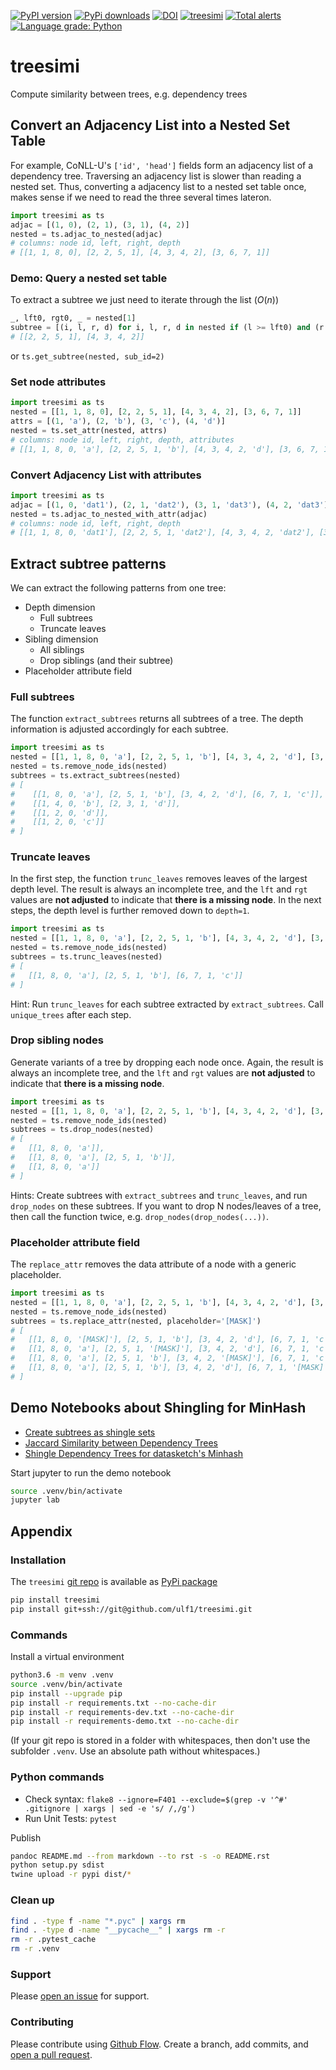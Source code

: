 [![PyPI version](https://badge.fury.io/py/treesimi.svg)](https://badge.fury.io/py/treesimi)
[![PyPi downloads](https://img.shields.io/pypi/dm/treesimi)](https://img.shields.io/pypi/dm/treesimi)
[![DOI](https://zenodo.org/badge/318838452.svg)](https://zenodo.org/badge/latestdoi/318838452)
[![treesimi](https://snyk.io/advisor/python/treesimi/badge.svg)](https://snyk.io/advisor/python/treesimi)
[![Total alerts](https://img.shields.io/lgtm/alerts/g/ulf1/treesimi.svg?logo=lgtm&logoWidth=18)](https://lgtm.com/projects/g/ulf1/treesimi/alerts/)
[![Language grade: Python](https://img.shields.io/lgtm/grade/python/g/ulf1/treesimi.svg?logo=lgtm&logoWidth=18)](https://lgtm.com/projects/g/ulf1/treesimi/context:python)

# treesimi
Compute similarity between trees, e.g. dependency trees


## Convert an Adjacency List into a Nested Set Table
For example, CoNLL-U's `['id', 'head']` fields form an adjacency list of a dependency tree.
Traversing an adjacency list is slower than reading a nested set.
Thus, converting a adjacency list to a nested set table once, makes sense if we need to read the three several times lateron.

```py
import treesimi as ts
adjac = [(1, 0), (2, 1), (3, 1), (4, 2)]
nested = ts.adjac_to_nested(adjac)
# columns: node id, left, right, depth
# [[1, 1, 8, 0], [2, 2, 5, 1], [4, 3, 4, 2], [3, 6, 7, 1]]
```

### Demo: Query a nested set table
To extract a subtree we just need to iterate through the list ($O(n)$)

```py
_, lft0, rgt0, _ = nested[1]
subtree = [(i, l, r, d) for i, l, r, d in nested if (l >= lft0) and (r <= rgt0)]
# [[2, 2, 5, 1], [4, 3, 4, 2]]
```

or `ts.get_subtree(nested, sub_id=2)`

### Set node attributes

```py
import treesimi as ts
nested = [[1, 1, 8, 0], [2, 2, 5, 1], [4, 3, 4, 2], [3, 6, 7, 1]]
attrs = [(1, 'a'), (2, 'b'), (3, 'c'), (4, 'd')]
nested = ts.set_attr(nested, attrs)
# columns: node id, left, right, depth, attributes
# [[1, 1, 8, 0, 'a'], [2, 2, 5, 1, 'b'], [4, 3, 4, 2, 'd'], [3, 6, 7, 1, 'c']]
```

### Convert Adjacency List with attributes

```py
import treesimi as ts
adjac = [(1, 0, 'dat1'), (2, 1, 'dat2'), (3, 1, 'dat3'), (4, 2, 'dat3')]
nested = ts.adjac_to_nested_with_attr(adjac)
# columns: node id, left, right, depth
# [[1, 1, 8, 0, 'dat1'], [2, 2, 5, 1, 'dat2'], [4, 3, 4, 2, 'dat2'], [3, 6, 7, 1, 'dat4']]
```


## Extract subtree patterns
We can extract the following patterns from one tree:

* Depth dimension
    * Full subtrees
    * Truncate leaves
* Sibling dimension
    * All siblings
    * Drop siblings (and their subtree)
* Placeholder attribute field


### Full subtrees
The function `extract_subtrees` returns all subtrees of a tree.
The depth information is adjusted accordingly for each subtree.

```py
import treesimi as ts
nested = [[1, 1, 8, 0, 'a'], [2, 2, 5, 1, 'b'], [4, 3, 4, 2, 'd'], [3, 6, 7, 1, 'c']]
nested = ts.remove_node_ids(nested)
subtrees = ts.extract_subtrees(nested)
# [
#    [[1, 8, 0, 'a'], [2, 5, 1, 'b'], [3, 4, 2, 'd'], [6, 7, 1, 'c']],
#    [[1, 4, 0, 'b'], [2, 3, 1, 'd']],
#    [[1, 2, 0, 'd']],
#    [[1, 2, 0, 'c']]
# ]
```

### Truncate leaves
In the first step, the function `trunc_leaves` removes leaves of the largest depth level.
The result is always an incomplete tree, and the `lft` and `rgt` values are **not adjusted** to indicate that **there is a missing node**.
In the next steps, the depth level is further removed down to `depth=1`.

```py
import treesimi as ts
nested = [[1, 1, 8, 0, 'a'], [2, 2, 5, 1, 'b'], [4, 3, 4, 2, 'd'], [3, 6, 7, 1, 'c']]
nested = ts.remove_node_ids(nested)
subtrees = ts.trunc_leaves(nested)
# [
#   [[1, 8, 0, 'a'], [2, 5, 1, 'b'], [6, 7, 1, 'c']]
# ]
```

Hint: Run `trunc_leaves` for each subtree extracted by `extract_subtrees`. Call `unique_trees` after each step.


### Drop sibling nodes
Generate variants of a tree by dropping each node once.
Again, the result is always an incomplete tree, and the `lft` and `rgt` values are **not adjusted** to indicate that **there is a missing node**.

```py
import treesimi as ts
nested = [[1, 1, 8, 0, 'a'], [2, 2, 5, 1, 'b'], [4, 3, 4, 2, 'd'], [3, 6, 7, 1, 'c']]
nested = ts.remove_node_ids(nested)
subtrees = ts.drop_nodes(nested)
# [
#   [[1, 8, 0, 'a']],
#   [[1, 8, 0, 'a'], [2, 5, 1, 'b']],
#   [[1, 8, 0, 'a']]
# ]
```

Hints: Create subtrees with `extract_subtrees` and `trunc_leaves`, and run `drop_nodes` on these subtrees. If you want to drop N nodes/leaves of a tree, then call the function twice, e.g. `drop_nodes(drop_nodes(...))`.


### Placeholder attribute field
The `replace_attr` removes the data attribute of a node with a generic placeholder.

```py
import treesimi as ts
nested = [[1, 1, 8, 0, 'a'], [2, 2, 5, 1, 'b'], [4, 3, 4, 2, 'd'], [3, 6, 7, 1, 'c']]
nested = ts.remove_node_ids(nested)
subtrees = ts.replace_attr(nested, placeholder='[MASK]')
# [
#   [[1, 8, 0, '[MASK]'], [2, 5, 1, 'b'], [3, 4, 2, 'd'], [6, 7, 1, 'c']],
#   [[1, 8, 0, 'a'], [2, 5, 1, '[MASK]'], [3, 4, 2, 'd'], [6, 7, 1, 'c']], 
#   [[1, 8, 0, 'a'], [2, 5, 1, 'b'], [3, 4, 2, '[MASK]'], [6, 7, 1, 'c']], 
#   [[1, 8, 0, 'a'], [2, 5, 1, 'b'], [3, 4, 2, 'd'], [6, 7, 1, '[MASK]']]
# ]
```

## Demo Notebooks about Shingling for MinHash
- [Create subtrees as shingle sets](https://github.com/ulf1/treesimi/blob/master/demo/Create%20subtrees%20as%20shingle%20sets.ipynb)
- [Jaccard Similarity between Dependency Trees](https://github.com/ulf1/treesimi/blob/master/demo/Jaccard%20Similarity%20between%20Dependency%20Trees.ipynb)
- [Shingle Dependency Trees for datasketch's Minhash](https://github.com/ulf1/treesimi/blob/master/demo/Shingle%20Dependency%20Trees%20for%20datasketch's%20Minhash.ipynb)

Start jupyter to run the demo notebook

```sh
source .venv/bin/activate
jupyter lab
```

## Appendix

### Installation
The `treesimi` [git repo](http://github.com/ulf1/treesimi) is available as [PyPi package](https://pypi.org/project/treesimi)

```sh
pip install treesimi
pip install git+ssh://git@github.com/ulf1/treesimi.git
```

### Commands
Install a virtual environment

```sh
python3.6 -m venv .venv
source .venv/bin/activate
pip install --upgrade pip
pip install -r requirements.txt --no-cache-dir
pip install -r requirements-dev.txt --no-cache-dir
pip install -r requirements-demo.txt --no-cache-dir
```

(If your git repo is stored in a folder with whitespaces, then don't use the subfolder `.venv`. Use an absolute path without whitespaces.)

### Python commands

* Check syntax: `flake8 --ignore=F401 --exclude=$(grep -v '^#' .gitignore | xargs | sed -e 's/ /,/g')`
* Run Unit Tests: `pytest`

Publish

```sh
pandoc README.md --from markdown --to rst -s -o README.rst
python setup.py sdist 
twine upload -r pypi dist/*
```

### Clean up 

```sh
find . -type f -name "*.pyc" | xargs rm
find . -type d -name "__pycache__" | xargs rm -r
rm -r .pytest_cache
rm -r .venv
```


### Support
Please [open an issue](https://github.com/ulf1/treesimi/issues/new) for support.


### Contributing
Please contribute using [Github Flow](https://guides.github.com/introduction/flow/). Create a branch, add commits, and [open a pull request](https://github.com/ulf1/treesimi/compare/).
